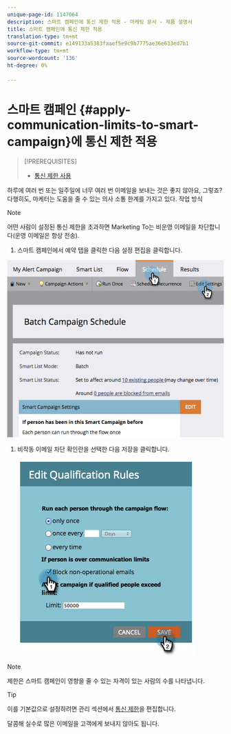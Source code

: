 ```yaml
---
unique-page-id: 1147064
description: 스마트 캠페인에 통신 제한 적용 - 마케팅 문서 - 제품 설명서
title: 스마트 캠페인에 통신 제한 적용
translation-type: tm+mt
source-git-commit: e149133a5383faaef5e9c9b7775ae36e633ed7b1
workflow-type: tm+mt
source-wordcount: '136'
ht-degree: 0%

---
```



# 스마트 캠페인 {#apply-communication-limits-to-smart-campaign}에 통신 제한 적용

>[!PREREQUISITES]
>
>* [통신 제한 사용](../../../../product-docs/administration/email-setup/enable-communication-limits.md)

>



하루에 여러 번 또는 일주일에 너무 여러 번 이메일을 보내는 것은 좋지 않아요, 그렇죠? 다행히도, 마케터는 도움을 줄 수 있는 의사 소통 한계를 가지고 있다. 작업 방식

>[!NOTE]
>
>어떤 사람이 설정된 통신 제한을 초과하면 Marketing To는 비운영 이메일을 차단합니다(운영 이메일은 항상 전송).

1. 스마트 캠페인에서 예약 탭을 클릭한 다음 설정 편집을 클릭합니다.

![](assets/programeditsettings-hands-1.png)

1. 비작동 이메일 차단 확인란을 선택한 다음 저장을 클릭합니다.

   ![](assets/apply-communication-limits-to-smart-campaign.png)

>[!NOTE]
>
>제한은 스마트 캠페인이 영향을 줄 수 있는 자격이 있는 사람의 수를 나타냅니다.

>[!TIP]
>
>이를 기본값으로 설정하려면 관리 섹션에서 [통신 제한](../../../../product-docs/administration/email-setup/enable-communication-limits.md)을 편집합니다.

달콤해 실수로 많은 이메일을 고객에게 보내지 않아도 됩니다.
